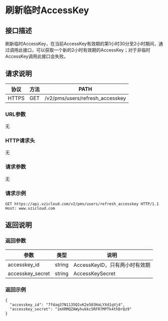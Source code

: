 # 刷新临时AccessKey

## 接口描述

刷新临时AccessKey，在当前AccessKey有效期的第1小时30分至2小时期间，通过调用此接口，可以获取一个新的2小时有效期的AccessKey；对于非临时AccessKey调用此接口会失败。

## 请求说明

协议 | 方法 | PATH 
---|---|---
HTTPS | GET | /v2/pms/users/refresh_accesskey

### URL参数

无

### HTTP请求头

无

### 请求参数

无

### 请求示例

```
GET https://api.vzicloud.com/v2/pms/users/refresh_accesskey HTTP/1.1
Host: www.vzicloud.com
```

## 返回说明

### 返回参数

参数 | 类型 | 说明
---|---|---
accesskey_id | string | AccessKeyID，只有两小时有效期
accesskey_secret | string | AccessKeySecret

### 返回示例

```
{
  "accesskey_id": "7fdaq37N1135Q1vK2e503HaLYXd1qVj4",
  "accesskey_secret": "1mXRMQZAWyhukkc5RFR7MPTk4thDrQz9"
}
```